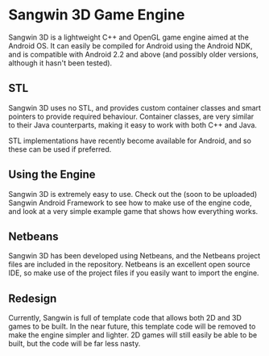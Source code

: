 Sangwin 3D Game Engine
======================

Sangwin 3D is a lightweight C++ and OpenGL game engine aimed at the Android OS. It can easily be compiled for Android using the Android NDK, and is compatible with Android 2.2 and above (and possibly older versions, although it hasn't been tested). 

STL
---------
Sangwin 3D uses no STL, and provides custom container classes and smart pointers to provide required behaviour. Container classes, are very similar to their Java counterparts, making it easy to work with both C++ and Java.

STL implementations have recently become available for Android, and so these can be used if preferred.

Using the Engine
---------
Sangwin 3D is extremely easy to use. Check out the (soon to be uploaded) Sangwin Android Framework to see how to make use of the engine code, and look at a very simple example game that shows how everything works.

Netbeans
---------
Sangwin 3D has been developed using Netbeans, and the Netbeans project files are included in the repository. Netbeans is an excellent open source IDE, so make use of the project files if you easily want to import the engine.
 
Redesign
---------
Currently, Sangwin is full of template code that allows both 2D and 3D games to be built. In the near future, this template code will be removed to make the engine simpler and lighter. 2D games will still easily be able to be built, but the code will be far less nasty.